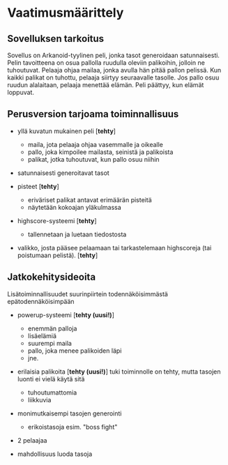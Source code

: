 # Vaatimusmäärittely

## Sovelluksen tarkoitus

Sovellus on Arkanoid-tyylinen peli, jonka tasot generoidaan satunnaisesti. Pelin tavoitteena on osua pallolla ruudulla oleviin palikoihin, jolloin ne tuhoutuvat. Pelaaja ohjaa mailaa, jonka avulla hän pitää pallon pelissä. 
Kun kaikki palikat on tuhottu, pelaaja siirtyy seuraavalle tasolle. Jos pallo osuu ruudun alalaitaan, pelaaja menettää elämän. Peli päättyy, kun elämät loppuvat.

## Perusversion tarjoama toiminnallisuus

- yllä kuvatun mukainen peli \[**tehty**\]
	- maila, jota pelaaja ohjaa vasemmalle ja oikealle 
	- pallo, joka kimpoilee mailasta, seinistä ja palikoista 
	- palikat, jotka tuhoutuvat, kun pallo osuu niihin 

- satunnaisesti generoitavat tasot

- pisteet \[**tehty**\]
	- eriväriset palikat antavat erimäärän pisteitä 
	- näytetään kokoajan yläkulmassa 

- highscore-systeemi \[**tehty**\]
	- tallennetaan ja luetaan tiedostosta 

- valikko, josta pääsee pelaamaan tai tarkastelemaan highscoreja (tai poistumaan pelistä). \[**tehty**\]

## Jatkokehitysideoita

Lisätoiminnallisuudet suurinpiirtein todennäköisimmästä epätodennäköisimpään

- powerup-systeemi \[**tehty (uusi!)**\]
	- enemmän palloja
	- lisäelämiä
	- suurempi maila
	- pallo, joka menee palikoiden läpi
	- jne.

- erilaisia palikoita \[**tehty (uusi!)**\] tuki toiminnolle on tehty, mutta tasojen luonti ei vielä käytä sitä
	- tuhoutumattomia
	- liikkuvia
	
- monimutkaisempi tasojen generointi
	- erikoistasoja esim. "boss fight"

- 2 pelaajaa

- mahdollisuus luoda tasoja
